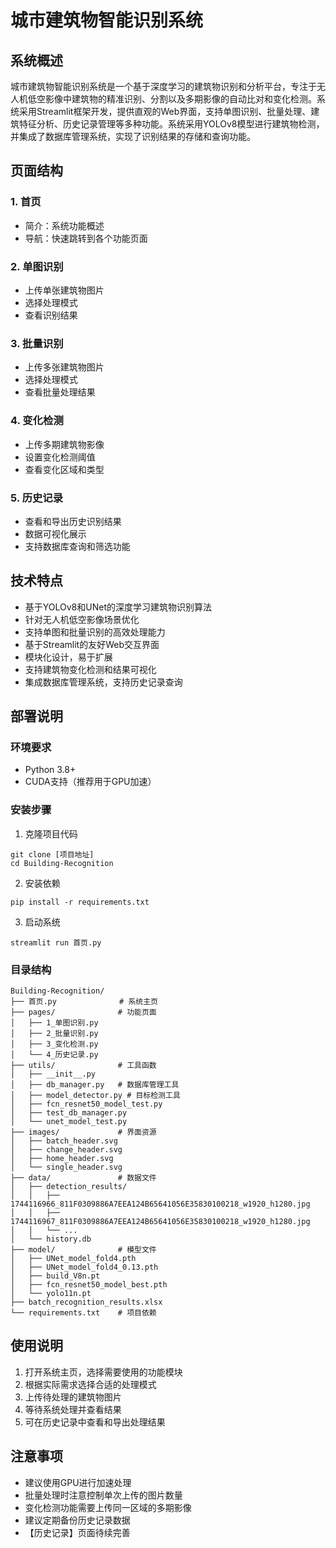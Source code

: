 # 城市建筑物智能识别系统

## 系统概述

城市建筑物智能识别系统是一个基于深度学习的建筑物识别和分析平台，专注于无人机低空影像中建筑物的精准识别、分割以及多期影像的自动比对和变化检测。系统采用Streamlit框架开发，提供直观的Web界面，支持单图识别、批量处理、建筑特征分析、历史记录管理等多种功能。系统采用YOLOv8模型进行建筑物检测，并集成了数据库管理系统，实现了识别结果的存储和查询功能。

## 页面结构

### 1. 首页
- 简介：系统功能概述
- 导航：快速跳转到各个功能页面

### 2. 单图识别
- 上传单张建筑物图片
- 选择处理模式
- 查看识别结果

### 3. 批量识别
- 上传多张建筑物图片
- 选择处理模式
- 查看批量处理结果

### 4. 变化检测
- 上传多期建筑物影像
- 设置变化检测阈值
- 查看变化区域和类型

### 5. 历史记录
- 查看和导出历史识别结果
- 数据可视化展示
- 支持数据库查询和筛选功能

## 技术特点

- 基于YOLOv8和UNet的深度学习建筑物识别算法
- 针对无人机低空影像场景优化
- 支持单图和批量识别的高效处理能力
- 基于Streamlit的友好Web交互界面
- 模块化设计，易于扩展
- 支持建筑物变化检测和结果可视化
- 集成数据库管理系统，支持历史记录查询

## 部署说明

### 环境要求
- Python 3.8+
- CUDA支持（推荐用于GPU加速）

### 安装步骤
1. 克隆项目代码
```
git clone [项目地址]
cd Building-Recognition
```

2. 安装依赖
```
pip install -r requirements.txt
```

3. 启动系统
```
streamlit run 首页.py
```

### 目录结构
```
Building-Recognition/
├── 首页.py              # 系统主页
├── pages/              # 功能页面
│   ├── 1_单图识别.py
│   ├── 2_批量识别.py
│   ├── 3_变化检测.py
│   └── 4_历史记录.py
├── utils/              # 工具函数
│   ├── __init__.py
│   ├── db_manager.py   # 数据库管理工具
│   ├── model_detector.py # 目标检测工具
│   ├── fcn_resnet50_model_test.py
│   ├── test_db_manager.py
│   └── unet_model_test.py
├── images/             # 界面资源
│   ├── batch_header.svg
│   ├── change_header.svg
│   ├── home_header.svg
│   └── single_header.svg
├── data/               # 数据文件
│   ├── detection_results/
│   │   ├── 1744116966_811F0309886A7EEA124B65641056E35830100218_w1920_h1280.jpg
│   │   ├── 1744116967_811F0309886A7EEA124B65641056E35830100218_w1920_h1280.jpg
│   │   └── ...
│   └── history.db
├── model/              # 模型文件
│   ├── UNet_model_fold4.pth
│   ├── UNet_model_fold4_0.13.pth
│   ├── build_V8n.pt
│   ├── fcn_resnet50_model_best.pth
│   └── yolo11n.pt
├── batch_recognition_results.xlsx
└── requirements.txt    # 项目依赖
```

## 使用说明

1. 打开系统主页，选择需要使用的功能模块
2. 根据实际需求选择合适的处理模式
3. 上传待处理的建筑物图片
4. 等待系统处理并查看结果
5. 可在历史记录中查看和导出处理结果

## 注意事项

- 建议使用GPU进行加速处理
- 批量处理时注意控制单次上传的图片数量
- 变化检测功能需要上传同一区域的多期影像
- 建议定期备份历史记录数据
- 【历史记录】页面待续完善